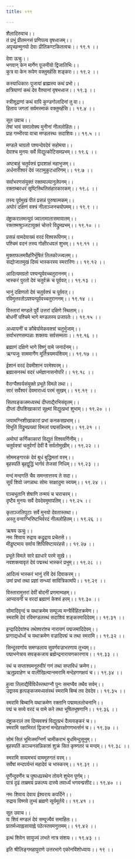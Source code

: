 ```yaml
---
title: ०१९

---
```

शैलादिरुवाच।।  
तं प्रभुं प्रीतमनसं प्रणिपत्य वृषध्वजम्।।  
अपृच्छन्मुनयो देवाः प्रीतिकण्टकितत्वचः।। १९.१ ।।  
  
देवा ऊचुः।।  
भगवान् केन मार्गेण पूजनीयो द्विजातिभिः।।  
कुत्र वा केन रूपेण वक्तुमर्हसि शङ्करः।। १९.२ ।।  
  
कस्याधिकारः पूजायां ब्राह्मस्य कथं प्रभो।।  
क्षत्रियाणां कथं देव वैश्यानां वृषभध्वज।। १९.३ ।।  
  
स्त्रीशूद्राणां कथं वापि कुण्डगोलादिनां तु वा।।  
हिताय जगतां सर्वमस्माकं वक्तुमर्हसि।। १९.४ ।।  
  
सूत उवाच।।  
तेषां भावं समालोक्य मुनीनां नीललोहितः।।  
प्राह गम्भीरया वाचा मण्डलस्थः सदाशिवः।। १९.५ ।।  
  
मण्डले चाग्रतो पश्यन्देवदेवं सहोमया।।  
देवाश्च मुनयः सर्वे विद्युत्कोटिसमप्रभम्।। १९.६ ।।  
  
अष्टबाहुं चतुर्वक्त्रं द्वादशाक्षं महाभुजम्।।  
अर्धनारीश्वरं देवं जटामुकुटधारिणम्।। १९.७ ।।  
  
सर्वाभरणसंयुक्तं रक्तमाल्यानुलेपनम्।।  
रक्ताम्बरधरं सृष्टिस्थितिसंहारकारकम्।। १९.८ ।।  
  
तस्य पूर्वमुखं पीतं प्रसन्नं पुरुषात्मकम्।।  
अघोरं दक्षिणं वक्त्रं नीलाञ्जनचयोपमम्।। १९.९ ।।  
  
दंष्ट्राकरालमत्युग्रं ज्वालामालासमावातम्।।  
रक्तश्मश्रुञ्जटायुक्तं चोत्तरे विद्रुमप्रभम्।। १९.१० ।।  
  
प्रसन्नं वामदेवाख्यं वरदं विश्वरूपिणम्।।  
पश्चिमं वदनं तस्य गोक्षीरधवलं शुभम्।। १९.११ ।।  
  
मुक्ताफलमयैर्हारैर्भूषितं तिलकोज्ज्वलम्।।  
सद्योजातमुखं दिव्यं भास्करस्य स्मरारिणः।। १९.१२ ।।  
  
आदित्यमग्रतो पश्यन्पूर्ववच्चतुराननम्।।  
भास्करं पुरतो देवं चतुर्वक्रं च पूर्ववत्।। १९.१३ ।।  
  
भानुं दक्षिणतो देवं चतुर्वक्त्रं च पूर्ववत्।।  
रविमुत्तरतोऽपश्यन्पूर्ववच्चतुराननम्।। १९.१४ ।।  
  
विस्तारां मण्डले पूर्वे उत्तरां दक्षिणे स्थिताम्।।  
बोधनीं पश्चिमे भागे मण्डलस्य प्रजापतेः।। १९.१५ ।।  
  
अध्यायनीं च कौबेर्यामेकवक्त्रां चतुर्भुजाम्।।  
सर्वाभरणसम्पन्नाः शक्तयः सर्वसम्मताः।। १९.१६ ।।  
  
ब्रह्माणं दक्षिणे भागे विष्णुं वामे जनार्दनम्।।  
ऋग्यजुः साममार्गेण मूर्तित्रयमयंशिवम्।। १९.१७ ।।  
  
ईशानं वरदं देवमीशानं परमेश्वरम्।।  
ब्रह्मासनस्थं वदरं धर्मज्ञानासनोपरि।। १९.१८ ।।  
  
वैराग्यैश्वर्यसंयुक्ते प्रभूते विमले तथा।।  
सारं सर्वेश्वरं देवमाराध्यं परमं सुखम्।। १९.१९ ।।  
  
सितपङ्कजमध्यस्थं दीप्ताद्यैरभिसंवृतम्।।  
दीप्तां दीपशिखाकारां सूक्ष्मां विद्युत्प्रभां शुभाम्।। १९.२० ।।  
  
जयामग्निशीखाकारां प्रभां कनकसप्रभाम्।।  
विभूतिं विद्रुमप्रख्यां विमलां पद्मसन्निभाम्।। १९.२१ ।।  
  
अमोघां कर्णिकाकारां विद्युतं विश्ववर्णिनीम्।।  
चतुर्वक्त्रां चतुर्वर्णां देवीं वै सर्वतोमुखीम्।। १९.२२ ।।  
  
सोममङ्गारकं देवं बुधं बुद्धिमतां वरम्।।  
बृहस्पतिं बृहद्वुद्धिं भार्गवं तेजसां निधिम्।। १९.२३ ।।  
  
मन्दं मन्दगतिं चैव समन्तात्तस्य ते सदा।।  
सूर्यं शिवो जगन्नाथः सोमः साक्षादुमा स्वयम्।। १९.२४ ।।  
  
पञ्चभूतानि शेषाणि तन्मयं च चराचरम्।।  
दृष्टैव मुनयः सर्वे देवदेवमुमापतिम्।। १९.२५ ।।  
  
कृताञ्जलिपुटाः सर्वे मुनयो देवतास्तथा।।  
अस्तु वन्वाग्भिरिष्टभिर्वरदं नीललोहितम्।। १९.२६ ।।  
  
ऋषय ऊचुः।।  
नमः शिवाय रुद्राय कद्रुद्राय प्रचेतसे।।  
मीढुष्टमाय सर्वाय शिपिविष्टायरंहसे।। १९.२७ ।।  
  
प्रभूते विमले सारे ह्याधारे परमे सुखे।।  
नवशक्त्यावृतं देवं पद्मस्थं भास्करं प्रभुम्।। १९.२८ ।।  
  
आदित्यं भास्करं भानुं रविं देवं दिवाकरम्।।  
उमां प्रभां तथा प्रज्ञां सन्ध्यां सावित्रिकामपि।। १९.२९ ।।  
  
विस्तारामुत्तरां देवीं बोदनीं प्रणमाम्यहम्।।  
आप्यायनीं च वरदां ब्रह्माणं केशवं हरम्।। १९.३० ।।  
  
सोमादिवृन्दं च यथाक्रमेम सम्पूज्य मन्त्रैर्विहितक्रमेण।।  
स्मरामि देवं रविमण्डलस्थं सदाशिवं शङ्करमादिदेवम्।। १९.३१ ।।  
  
इन्द्रादिदेवांश्च तथेश्वरांश्च नारायणं पद्मजमादिदेवम्।।  
प्रागाद्यधोर्ध्वं च यथाक्रमेण वज्रादिपद्मं च तथा स्मरामि।। १९.३२ ।।  
  
सिन्दूरवर्णाय समण्डलाय सुवर्णवज्राभरणाय तुभ्यम्।।  
पद्माभनेत्राय सपङ्कजाय ब्रह्मेन्द्रनारायणकारणाय।। १९.३३ ।।  
  
रथं च सप्ताश्वमनूरुवीरं गणं तथा सप्तविधं क्रमेण।।  
ऋतुप्रवाहेण च वालीखिल्यान्स्मरामि मन्देहगणक्षयं च।। १९.३४ ।।  
  
हुत्वा तिलाद्यैर्विविधैस्तथाग्नौ पुनः समाप्यैव तथैव सर्वम्।।  
उद्वास्य हृत्पङ्कजमध्यसंस्थं स्मरामि बिम्बं तव देवदेव।। १९.३५ ।।  
  
स्मरामि बिम्बानि यथाक्रमेण रक्तानि पद्मामललोचनानि।।  
पद्मं च सव्ये वरदं च वामे करे तथा भूषितभूषणानि।। १९.३६ ।।  
  
दंष्ट्राकरालं तव दिव्यवक्त्रं विद्युत्प्रभं दैत्ययङ्करं च।।  
स्मरामि रक्षाभिरतं द्विजानां मन्देहरक्षोगणभर्त्सनं च।। १९.३७ ।।  
  
सोमं सितं भूमिजमग्निर्णं चामीकराभं बुधमिन्दुसूनुम्।।  
बृहस्पतिं काञ्चनसन्निकाशं शुक्रं सितं कृष्णतरं च मन्दम्।। १९.३८ ।।  
  
स्मरामि सव्यमभयं वाममूरुगतं वरम्।।  
सर्वेषां मन्दपर्यन्तं महादेवं च भास्करम्।। १९.३९ ।।  
  
पूर्णेन्दुवर्णेन च पुष्पधप्रस्थेन तोयने शुभेन पूर्णम्।।  
पात्रं दृढं ताम्रमयं प्रकल्प्य दास्ये तवार्ध्यं भगवन्प्रसीद।। १९.४० ।।  
  
नमः शिवाय देवाय ईश्वराय कपर्दिने।।  
रुद्राय विष्णवे तुभ्यं ब्रह्मणे सूर्यमूर्तये।। १९.४१ ।।  
  
सूत उवाच।।  
यः शिवं मण्डलं देवं सम्पूज्यैवं समाहितः।।  
प्रातर्मध्याह्नसायाह्ने पठेत्स्तवमनुत्तमम्।। १९.४२ ।।  
  
इत्थं शिवेन सायुज्यं लभते नात्र संशयः।। १९.४३ ।।  
  
इति श्रीलिङ्गमहापुराणे उत्तरभागे एकोनविंशोध्यायः।। १९ ।।